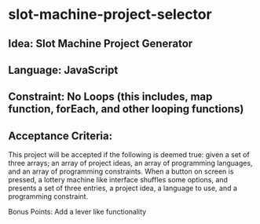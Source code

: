 # slot-machine-project-selector
## Idea: Slot Machine Project Generator

## Language: JavaScript

## Constraint: No Loops (this includes, map function, forEach, and other looping functions)

## Acceptance Criteria:
This project will be accepted if the following is deemed true:
given a set of three arrays; an array of project ideas, an array of programming languages, and an array of programming constraints. When a button on screen is pressed, a lottery machine like interface shuffles some options, and presents a set of three entries, a project idea, a language to use, and a programming constraint. 

Bonus Points: Add a lever like functionality

